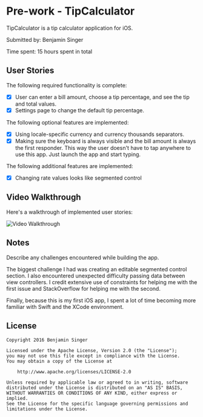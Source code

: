 # Pre-work - TipCalculator

TipCalculator is a tip calculator application for iOS.

Submitted by: Benjamin Singer

Time spent: 15 hours spent in total

## User Stories

The following required functionality is complete:
* [X] User can enter a bill amount, choose a tip percentage, and see the tip and total values.
* [X] Settings page to change the default tip percentage.

The following optional features are implemented:
* [X] Using locale-specific currency and currency thousands separators.
* [X] Making sure the keyboard is always visible and the bill amount is always the first responder. This way the user doesn't have to tap anywhere to use this app. Just launch the app and start typing.

The following additional features are implemented:
- [X] Changing rate values looks like segmented control

## Video Walkthrough 

Here's a walkthrough of implemented user stories:

<img src='http://i.imgur.com/NqAGveL.gif' title='Video Walkthrough' width='' alt='Video Walkthrough' />

## Notes

Describe any challenges encountered while building the app.

The biggest challenge I had was creating an editable segmented control section. I also encountered unexpected difficulty passing data between view controllers. I credit extensive use of constraints for helping me with the first issue and StackOverflow for helping me with the second.

Finally, because this is my first iOS app, I spent a lot of time becoming more familiar with Swift and the XCode environment.

## License

    Copyright 2016 Benjamin Singer

    Licensed under the Apache License, Version 2.0 (the "License");
    you may not use this file except in compliance with the License.
    You may obtain a copy of the License at

        http://www.apache.org/licenses/LICENSE-2.0

    Unless required by applicable law or agreed to in writing, software
    distributed under the License is distributed on an "AS IS" BASIS,
    WITHOUT WARRANTIES OR CONDITIONS OF ANY KIND, either express or implied.
    See the License for the specific language governing permissions and
    limitations under the License.
